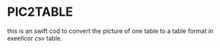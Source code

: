 # PIC2TABLE
this is an swift cod to convert the picture of one table to a table format in exeellcor csv table.
